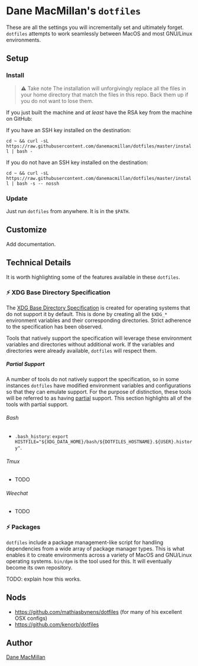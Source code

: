 # Dane MacMillan's `dotfiles`

These are all the settings you will incrementally set and ultimately forget. 
`dotfiles` attempts to work seamlessly between MacOS and most GNU/Linux 
environments.

## Setup

### Install

> :warning: Take note
> The installation will unforgivingly replace all the files in your home 
> directory that match the files in this repo. Back them up if you do not want 
> to lose them.

If you just built the machine and *at least* have the RSA key from the machine 
on GitHub:

If you have an SSH key installed on the destination:

`cd ~ && curl -sL https://raw.githubusercontent.com/danemacmillan/dotfiles/master/install | bash -`

If you do not have an SSH key installed on the destination:

`cd ~ && curl -sL https://raw.githubusercontent.com/danemacmillan/dotfiles/master/install | bash -s -- nossh`

### Update

Just run `dotfiles` from anywhere. It is in the `$PATH`.

## Customize

Add documentation.

## Technical Details

It is worth highlighting some of the features available in these `dotfiles`.

### :zap: XDG Base Directory Specification

The [XDG Base Directory Specification](https://specifications.freedesktop.org/basedir-spec/basedir-spec-latest.html)
is created for operating systems that do not support it by default. This is 
done by creating all the `$XDG_*` environment variables and their corresponding
directories. Strict adherence to the specification has been observed.

Tools that natively support the specification will leverage these environment
variables and directories without additional work. If the variables and
directories were already available, `dotfiles` will respect them.

##### Partial Support

A number of tools do not natively support the specification, so in some
instances `dotfiles` have modified environment variables and configurations
so that they can emulate support. For the purpose of distinction, these
tools will be referred to as having [partial](https://wiki.archlinux.org/index.php/XDG_Base_Directory#Partial)
support. This section highlights all of the tools with partial support.

###### Bash

- `.bash_history`: `export HISTFILE="${XDG_DATA_HOME}/bash/${DOTFILES_HOSTNAME}.${USER}.history"`.

###### Tmux

- TODO

###### Weechat

- TODO

### :zap: Packages

`dotfiles` include a package management-like script for handling
dependencies from a wide array of package manager types. This is what enables
it to create environments across a variety of MacOS and GNU/Linux operating 
systems. `bin/dpm` is the tool used for this. It will eventually become its own
repository.

TODO: explain how this works.

## Nods

- https://github.com/mathiasbynens/dotfiles (for many of his excellent OSX configs)
- https://github.com/kenorb/dotfiles

## Author

[Dane MacMillan](https://danemacmillan.com)

